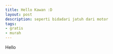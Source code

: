 ```yaml
---
title: Hello Kawan :D
layout: post
description: seperti bidadari jatuh dari motor
tags:
- gratis
- murah
---
```


Hello
